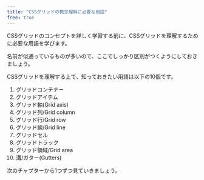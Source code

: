 ```yaml
---
title: "CSSグリッドの概念理解に必要な用語"
free: true
---
```


CSSグリッドのコンセプトを詳しく学習する前に、CSSグリッドを理解するために必要な用語を学びます。

名前が似通っているものが多いので、ここでしっかり区別がつくようにしておきましょう。

CSSグリッドを理解する上で、知っておきたい用語は以下の10個です。

1. グリッドコンテナー
2. グリッドアイテム
3. グリッド軸(Grid axis)
4. グリッド列/Grid column
5. グリッド行/Grid row
6. グリッド線/Grid line
7. グリッドセル
8. グリッドトラック
9. グリッド領域/Grid area
10. 溝/ガター(Gutters)

次のチャプターから1つずつ見ていきましょう。